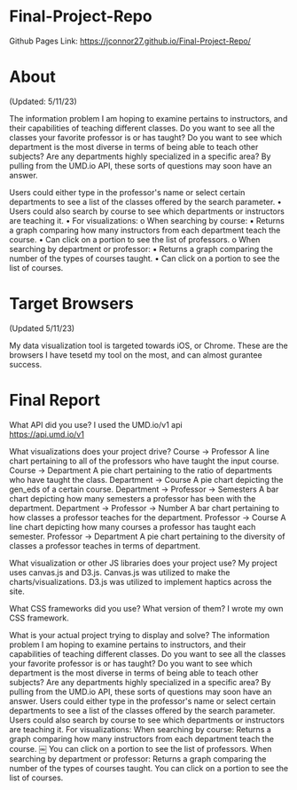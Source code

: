 # Final-Project-Repo

Github Pages Link:
https://jconnor27.github.io/Final-Project-Repo/

# About 
(Updated: 5/11/23)

The information problem I am hoping to examine pertains to instructors, and their capabilities
of teaching different classes. Do you want to see all the classes your favorite professor is or 
has taught? Do you want to see which department is the most diverse in terms of being able to 
teach other subjects? Are any departments highly specialized in a specific area? By pulling from 
the UMD.io API, these sorts of questions may soon have an answer.

Users could either type in the professor's name or select certain departments to see a list of the
classes offered by the search parameter.
• Users could also search by course to see which departments or instructors are teaching it.
• For visualizations:
o When searching by course:
▪ Returns a graph comparing how many instructors from each department teach
the course.
• Can click on a portion to see the list of professors.
o When searching by department or professor:
▪ Returns a graph comparing the number of the types of courses taught.
• Can click on a portion to see the list of courses.

# Target Browsers
(Updated 5/11/23)

My data visualization tool is targeted towards iOS, or Chrome. These are the browsers I have 
tesetd my tool on the most, and can almost gurantee success.

# Final Report

What API did you use? 
I used the UMD.io/v1 api  
https://api.umd.io/v1 
 
What visualizations does your project drive? 
Course -> Professor 
A line chart pertaining to all of the professors who have taught the input course. 
Course -> Department 
A pie chart pertaining to the ratio of departments who have taught the class. 
Department -> Course 
A pie chart depicting the gen_eds of a certain course. 
Department -> Professor -> Semesters 
A bar chart depicting how many semesters a professor has been with the department. 
Department -> Professor -> Number 
A bar chart pertaining to how classes a professor teaches for the department. 
Professor -> Course 
A line chart depicting how many courses a professor has taught each semester. 
Professor -> Department 
A pie chart pertaining to the diversity of classes a professor teaches in terms of department. 
 
What visualization or other JS libraries does your project use? 
My project uses canvas.js and D3.js. 
Canvas.js was utilized to make the charts/visualizations. 
D3.js was utilized to implement haptics across the site. 
 
What CSS frameworks did you use? What version of them? 
I wrote my own CSS framework. 
 
What is your actual project trying to display and solve? 
The information problem I am hoping to examine pertains to instructors, and their capabilities of teaching different classes. Do you want to see all the classes your favorite professor is or has taught? Do you want to see which department is the most diverse in terms of being able to teach other subjects? Are any departments highly specialized in a specific area? By pulling from the UMD.io API, these sorts of questions may soon have an answer. 
Users could either type in the professor's name or select certain departments to see a list of the classes offered by the search parameter. 
Users could also search by course to see which departments or instructors are teaching it. 
For visualizations: 
When searching by course: 
Returns a graph comparing how many instructors from each department teach the course. ￼ 
You can click on a portion to see the list of professors. 
When searching by department or professor: 
Returns a graph comparing the number of the types of courses taught. 
You can click on a portion to see the list of courses. 

